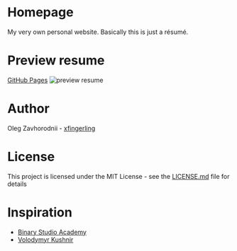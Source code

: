 # Homepage
My very own personal website. Basically this is just a résumé.
# Preview resume
[GitHub Pages](https://xfingerling.github.io/homepage/)
![preview resume](http://i.piccy.info/i9/8c5cbe3ce899f4e8ba7566616a25e35d/1588504797/154836/1376251/Screenshot_5.png)
# Author
Oleg Zavhorodnii - [xfingerling](https://github.com/xfingerling)
# License
This project is licensed under the MIT License - see the [LICENSE.md](https://github.com/xfingerling/homepage/blob/develop/LICENSE) file for details
# Inspiration
* [Binary Studio Academy](https://academy.binary-studio.com/ua/)
* [Volodymyr Kushnir](https://github.com/volodymyr-kushnir/volodymyrkushnir.com/wiki/R%C3%A9sum%C3%A9)

